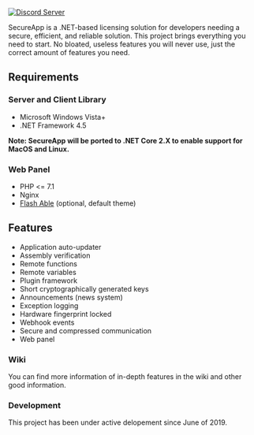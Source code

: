 [![Discord Server](https://img.shields.io/discord/592163007493308416.svg?label=Discord)](https://discord.gg/kqc9Qes)

SecureApp is a .NET-based licensing solution for developers needing a secure, efficient, and reliable solution. This project brings everything you need to start. No bloated, useless features you will never use, just the correct amount of features you need.

## Requirements
### Server and Client Library
* Microsoft Windows Vista+
* .NET Framework 4.5

**Note: SecureApp will be ported to .NET Core 2.X to enable support for MacOS and Linux.**

### Web Panel
* PHP <= 7.1
* Nginx
* [Flash Able](https://themeforest.net/item/flash-able-bootstrap-4-admin-template-ui-kit/23561457) (optional, default theme)

## Features
* Application auto-updater
* Assembly verification
* Remote functions
* Remote variables
* Plugin framework
* Short cryptographically generated keys
* Announcements (news system)
* Exception logging
* Hardware fingerprint locked
* Webhook events
* Secure and compressed communication
* Web panel

### Wiki
You can find more information of in-depth features in the wiki and other good information.

### Development
This project has been under active delopement since June of 2019.
